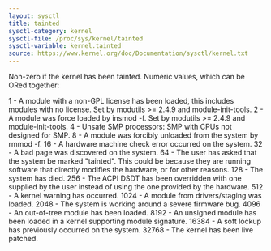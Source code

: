 ```yaml
---
layout: sysctl
title: tainted
sysctl-category: kernel
sysctl-file: /proc/sys/kernel/tainted
sysctl-variable: kernel.tainted
source: https://www.kernel.org/doc/Documentation/sysctl/kernel.txt
---
```


Non-zero if the kernel has been tainted.  Numeric values, which
can be ORed together:

   1 - A module with a non-GPL license has been loaded, this
       includes modules with no license.
       Set by modutils >= 2.4.9 and module-init-tools.
   2 - A module was force loaded by insmod -f.
       Set by modutils >= 2.4.9 and module-init-tools.
   4 - Unsafe SMP processors: SMP with CPUs not designed for SMP.
   8 - A module was forcibly unloaded from the system by rmmod -f.
  16 - A hardware machine check error occurred on the system.
  32 - A bad page was discovered on the system.
  64 - The user has asked that the system be marked "tainted".  This
       could be because they are running software that directly modifies
       the hardware, or for other reasons.
 128 - The system has died.
 256 - The ACPI DSDT has been overridden with one supplied by the user
        instead of using the one provided by the hardware.
 512 - A kernel warning has occurred.
1024 - A module from drivers/staging was loaded.
2048 - The system is working around a severe firmware bug.
4096 - An out-of-tree module has been loaded.
8192 - An unsigned module has been loaded in a kernel supporting module
       signature.
16384 - A soft lockup has previously occurred on the system.
32768 - The kernel has been live patched.

